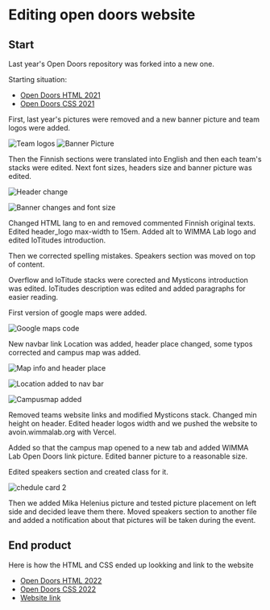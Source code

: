 # Editing open doors website

## Start

Last year's Open Doors repository was forked into a new one.

Starting situation:

* [Open Doors HTML 2021](../assets/opendoors2022/opendoors2021file.css)
* [Open Doors CSS 2021](../assets/opendoors2022/opendoors2021.css)

First, last year's pictures were removed and a new banner picture and team logos were added.

![Team logos](../assets/opendoors2022/Teamlogos.png)
![Banner Picture](../assets/opendoors2022/banner-kuva.jpg)

Then the Finnish sections were translated into English and then each team's stacks were edited.
Next font sizes, headers size and banner picture was edited.

![Header change](../assets/opendoors2022/header1.png)

![Banner changes and font size](../assets/opendoors2022/bannerpiture_fontsize1.png)

Changed HTML lang to en and removed commented Finnish original texts.
Edited header_logo max-width to 15em.
Added alt to WIMMA Lab logo and edited IoTitudes introduction.

Then we corrected spelling mistakes.
Speakers section was moved on top of content.

Overflow and IoTitude stacks were corected and Mysticons introduction was edited.
IoTitudes description was edited and added paragraphs for easier reading.

First version of google maps were added.

![Google maps code](../assets/opendoors2022/adding_first_googlemaps.png)

New navbar link Location was added, header place changed, some typos corrected and campus map was added.

![Map info and header place](../assets/opendoors2022/mapinfo_header.png)

![Location added to nav bar](../assets/opendoors2022/navbarlocation_added.png)

![Campusmap added](../assets/opendoors2022/campusmap_locaion.png)

Removed teams website links and modified Mysticons stack. 
Changed min height on header.
Edited header logos width and we pushed the website to avoin.wimmalab.org with Vercel.

Added so that the campus map opened to a new tab and added WIMMA Lab Open Doors link picture.
Edited banner picture to a reasonable size.

Edited speakers section and created class for it.

![chedule card 2](../assets/opendoors2022/schedulecard2.png)

Then we added Mika Helenius picture and tested picture placement on left side and decided leave them there.
Moved speakers section to another file and added a notification about that pictures will be taken during the event.

## End product

Here is how the HTML and CSS ended up lookking and link to the website

* [Open Doors HTML 2022](../assets/opendoors2022/opendoors2022html.css)
* [Open Doors CSS 2022](../assets/opendoors2022/opendoors2022.css)
* [Website link](https://wimma-lab-2022.pages.labranet.jamk.fi/pengwin-media/avoimetovet-2022/)
